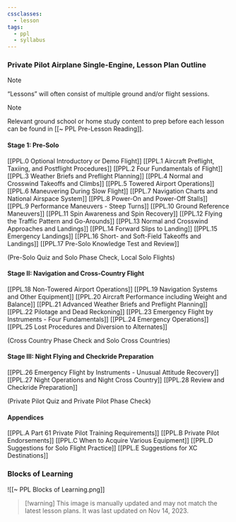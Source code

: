 ```yaml
---
cssclasses:
  - lesson
tags:
  - ppl
  - syllabus
---
```

### Private Pilot Airplane Single-Engine, Lesson Plan Outline
> [!note]
> “Lessons” will often consist of multiple ground and/or flight sessions.

> [!note]
> Relevant ground school or home study content to prep before each lesson can be found in [[~ PPL Pre-Lesson Reading]].

#### Stage 1: Pre-Solo
[[PPL.0 Optional Introductory or Demo Flight]]
[[PPL.1 Aircraft Preflight, Taxiing, and Postflight Procedures]]
[[PPL.2 Four Fundamentals of Flight]]
[[PPL.3 Weather Briefs and Preflight Planning]]
[[PPL.4 Normal and Crosswind Takeoffs and Climbs]]
[[PPL.5 Towered Airport Operations]]
[[PPL.6 Maneuvering During Slow Flight]]
[[PPL.7 Navigation Charts and National Airspace System]]
[[PPL.8 Power-On and Power-Off Stalls]]
[[PPL.9 Performance Maneuvers - Steep Turns]]
[[PPL.10 Ground Reference Maneuvers]]
[[PPL.11 Spin Awareness and Spin Recovery]]
[[PPL.12 Flying the Traffic Pattern and Go-Arounds]]
[[PPL.13 Normal and Crosswind Approaches and Landings]]
[[PPL.14 Forward Slips to Landing]]
[[PPL.15 Emergency Landings]]
[[PPL.16 Short- and Soft-Field Takeoffs and Landings]]
[[PPL.17 Pre-Solo Knowledge Test and Review]]

(Pre-Solo Quiz and Solo Phase Check, Local Solo Flights)

#### Stage II: Navigation and Cross-Country Flight
[[PPL.18 Non-Towered Airport Operations]]
[[PPL.19 Navigation Systems and Other Equipment]]
[[PPL.20 Aircraft Performance including Weight and Balance]]
[[PPL.21 Advanced Weather Briefs and Preflight Planning]]
[[PPL.22 Pilotage and Dead Reckoning]]
[[PPL.23 Emergency Flight by Instruments - Four Fundamentals]]
[[PPL.24 Emergency Operations]]
[[PPL.25 Lost Procedures and Diversion to Alternates]]

(Cross Country Phase Check and Solo Cross Countries)

#### Stage III: Night Flying and Checkride Preparation
[[PPL.26 Emergency Flight by Instruments - Unusual Attitude Recovery]]
[[PPL.27 Night Operations and Night Cross Country]]
[[PPL.28 Review and Checkride Preparation]]

(Private Pilot Quiz and Private Pilot Phase Check)

#### Appendices
[[PPL.A Part 61 Private Pilot Training Requirements]]
[[PPL.B Private Pilot Endorsements]]
[[PPL.C When to Acquire Various Equipment]]
[[PPL.D Suggestions for Solo Flight Practice]]
[[PPL.E Suggestions for XC Destinations]]


### Blocks of Learning
![[~ PPL Blocks of Learning.png]]
> [!warning] This image is manually updated and may not match the latest lesson plans. It was last updated on Nov 14, 2023.

